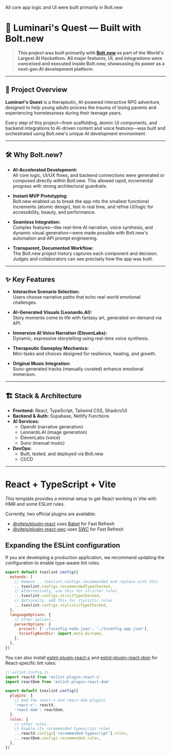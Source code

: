 All core app logic and UI were built primarily in Bolt.new

# 🌟 Luminari's Quest — Built with Bolt.new

> **This project was built primarily with [Bolt.new](https://bolt.new/) as part of the World's Largest AI Hackathon. All major features, UI, and integrations were conceived and executed inside Bolt.new, showcasing its power as a next-gen AI development platform.**

---

## 🚀 Project Overview

**Luminari's Quest** is a therapeutic, AI-powered interactive RPG adventure, designed to help young adults process the trauma of losing parents and experiencing homelessness during their teenage years.

Every step of this project—from scaffolding, atomic UI components, and backend integrations to AI-driven content and voice features—was built and orchestrated using Bolt.new's unique AI development environment.

---

## 🛠️ Why Bolt.new?

- **AI-Accelerated Development:**  
  All core logic, UI/UX flows, and backend connections were generated or composed directly within Bolt.new. This allowed rapid, incremental progress with strong architectural guardrails.

- **Instant MVP Prototyping:**  
  Bolt.new enabled us to break the app into the smallest functional increments (atomic design), test in real time, and refine UI/logic for accessibility, beauty, and performance.

- **Seamless Integration:**  
  Complex features—like real-time AI narration, voice synthesis, and dynamic visual generation—were made possible with Bolt.new's automation and API prompt engineering.

- **Transparent, Documented Workflow:**  
  The Bolt.new project history captures each component and decision. Judges and collaborators can see precisely how the app was built.

---

## ✨ Key Features

- **Interactive Scenario Selection:**  
  Users choose narrative paths that echo real-world emotional challenges.

- **AI-Generated Visuals (Leonardo.AI):**  
  Story moments come to life with fantasy art, generated on-demand via API.

- **Immersive AI Voice Narration (ElevenLabs):**  
  Dynamic, expressive storytelling using real-time voice synthesis.

- **Therapeutic Gameplay Mechanics:**  
  Mini-tasks and choices designed for resilience, healing, and growth.

- **Original Music Integration:**  
  Suno-generated tracks (manually curated) enhance emotional immersion.

---

## 🏗️ Stack & Architecture

- **Frontend:** React, TypeScript, Tailwind CSS, Shadcn/UI
- **Backend & Auth:** Supabase, Netlify Functions
- **AI Services:**  
  - OpenAI (narrative generation)  
  - Leonardo.AI (image generation)  
  - ElevenLabs (voice)  
  - Suno (manual music)
- **DevOps:**  
  - Built, tested, and deployed via Bolt.new  
  - CI/CD

---

# React + TypeScript + Vite

This template provides a minimal setup to get React working in Vite with HMR and some ESLint rules.

Currently, two official plugins are available:

- [@vitejs/plugin-react](https://github.com/vitejs/vite-plugin-react/blob/main/packages/plugin-react) uses [Babel](https://babeljs.io/) for Fast Refresh
- [@vitejs/plugin-react-swc](https://github.com/vitejs/vite-plugin-react/blob/main/packages/plugin-react-swc) uses [SWC](https://swc.rs/) for Fast Refresh

## Expanding the ESLint configuration

If you are developing a production application, we recommend updating the configuration to enable type-aware lint rules:

```js
export default tseslint.config({
  extends: [
    // Remove ...tseslint.configs.recommended and replace with this
    ...tseslint.configs.recommendedTypeChecked,
    // Alternatively, use this for stricter rules
    ...tseslint.configs.strictTypeChecked,
    // Optionally, add this for stylistic rules
    ...tseslint.configs.stylisticTypeChecked,
  ],
  languageOptions: {
    // other options...
    parserOptions: {
      project: ['./tsconfig.node.json', './tsconfig.app.json'],
      tsconfigRootDir: import.meta.dirname,
    },
  },
})
```

You can also install [eslint-plugin-react-x](https://github.com/Rel1cx/eslint-react/tree/main/packages/plugins/eslint-plugin-react-x) and [eslint-plugin-react-dom](https://github.com/Rel1cx/eslint-react/tree/main/packages/plugins/eslint-plugin-react-dom) for React-specific lint rules:

```js
// eslint.config.js
import reactX from 'eslint-plugin-react-x'
import reactDom from 'eslint-plugin-react-dom'

export default tseslint.config({
  plugins: {
    // Add the react-x and react-dom plugins
    'react-x': reactX,
    'react-dom': reactDom,
  },
  rules: {
    // other rules...
    // Enable its recommended typescript rules
    ...reactX.configs['recommended-typescript'].rules,
    ...reactDom.configs.recommended.rules,
  },
})
```